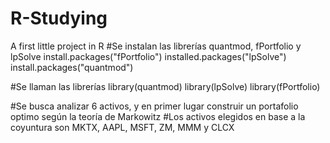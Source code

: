 # R-Studying
A first little project in R
#Se instalan las librerías quantmod, fPortfolio y lpSolve
install.packages("fPortfolio")
installed.packages("lpSolve")
install.packages("quantmod")

#Se llaman las librerías
library(quantmod)
library(lpSolve)
library(fPortfolio)

#Se busca analizar 6 activos, y en primer lugar construir un portafolio optimo según la teoría de Markowitz
#Los activos elegidos en base a la coyuntura son MKTX, AAPL, MSFT, ZM, MMM y CLCX


